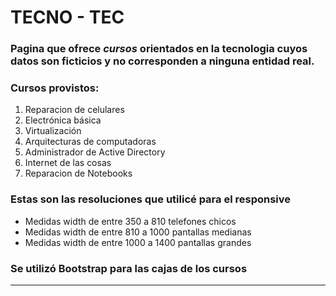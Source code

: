 # TECNO - TEC

### Pagina que ofrece *cursos* orientados en la tecnologia cuyos datos son ficticios y no corresponden a ninguna entidad real.

### Cursos provistos:

1. Reparacion de celulares
2. Electrónica básica
3. Virtualización
4. Arquitecturas de computadoras
5. Administrador de Active Directory
6. Internet de las cosas
7. Reparacion de Notebooks

### Estas son las resoluciones que utilicé para el responsive


* Medidas width de entre 350 a 810 telefones chicos
* Medidas width de entre 810 a 1000 pantallas medianas
* Medidas width de entre 1000 a 1400 pantallas grandes

### Se utilizó Bootstrap para las cajas de los cursos 

---

